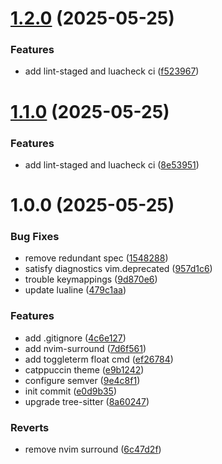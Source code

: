 # [1.2.0](https://github.com/scbogdan/neovim/compare/v1.1.0...v1.2.0) (2025-05-25)


### Features

* add lint-staged and luacheck ci ([f523967](https://github.com/scbogdan/neovim/commit/f523967e1ab224a97cec4b01bf7c5226b7ee7652))

# [1.1.0](https://github.com/scbogdan/neovim/compare/v1.0.0...v1.1.0) (2025-05-25)


### Features

* add lint-staged and luacheck ci ([8e53951](https://github.com/scbogdan/neovim/commit/8e5395140d4ea895999c341872e5fbfd7dbc0771))

# 1.0.0 (2025-05-25)


### Bug Fixes

* remove redundant spec ([1548288](https://github.com/scbogdan/neovim/commit/1548288fd3a475343a35e4a321992ff0756cf116))
* satisfy diagnostics vim.deprecated ([957d1c6](https://github.com/scbogdan/neovim/commit/957d1c67583f7d87eaf3290fcb6554231231c3a5))
* trouble keymappings ([9d870e6](https://github.com/scbogdan/neovim/commit/9d870e6c74a7b257e100aa2c890681ea2708d829))
* update lualine ([479c1aa](https://github.com/scbogdan/neovim/commit/479c1aaef1de8d3348477a11ead705d575f4c634))


### Features

* add .gitignore ([4c6e127](https://github.com/scbogdan/neovim/commit/4c6e1277a90c034ba09d5097b27454423b0b381d))
* add nvim-surround ([7d6f561](https://github.com/scbogdan/neovim/commit/7d6f561406f0f338e653ef2261f9b441e875fbc3))
* add toggleterm float cmd ([ef26784](https://github.com/scbogdan/neovim/commit/ef267841d9dfcf81accde3feca6d104b7e92b152))
* catppuccin theme ([e9b1242](https://github.com/scbogdan/neovim/commit/e9b124266ccb387c42b2cb7521dac4e50e74de99))
* configure semver ([9e4c8f1](https://github.com/scbogdan/neovim/commit/9e4c8f14ea8f8732ca382943559a5b2895013cbd))
* init commit ([e0d9b35](https://github.com/scbogdan/neovim/commit/e0d9b355dcb42530a40ab14086bfb283d2913fc7))
* upgrade tree-sitter ([8a60247](https://github.com/scbogdan/neovim/commit/8a60247d9359322fee8e1a64c65931a3cf6348be))


### Reverts

* remove nvim surround ([6c47d2f](https://github.com/scbogdan/neovim/commit/6c47d2fbabf42f76d741201b4c791846f6e9478f))
